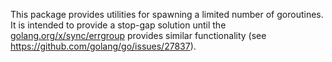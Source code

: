 This package provides utilities for spawning a limited number of goroutines.  It is intended to provide a stop-gap solution until the [golang.org/x/sync/errgroup](https://pkg.go.dev/golang.org/x/sync/errgroup) provides similar functionality (see https://github.com/golang/go/issues/27837).
